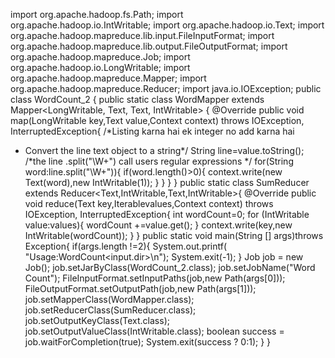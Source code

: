 import org.apache.hadoop.fs.Path; 
import org.apache.hadoop.io.IntWritable; 
import org.apache.hadoop.io.Text; 
import org.apache.hadoop.mapreduce.lib.input.FileInputFormat; import org.apache.hadoop.mapreduce.lib.output.FileOutputFormat; import org.apache.hadoop.mapreduce.Job; 
import org.apache.hadoop.io.LongWritable; 
import org.apache.hadoop.mapreduce.Mapper; 
import org.apache.hadoop.mapreduce.Reducer; 
import java.io.IOException; 
public class WordCount_2 { 
public static class WordMapper extends Mapper<LongWritable, Text, Text, IntWritable> 
{ 
@Override 
public void map(LongWritable key,Text value,Context context) throws IOException, 
InterruptedException{ 
/*Listing karna hai ek integer no add karna hai 
* Convert the line text object to a string*/ 
String line=value.toString(); 
/*the line .split("\\W+") call users regular expressions */ 
for(String word:line.split("\\W+")){ 
if(word.length()>0){ 
context.write(new Text(word),new IntWritable(1)); 
} 
} 
}
} 
public static class SumReducer extends 
Reducer<Text,IntWritable,Text,IntWritable>{ 
@Override 
public void reduce(Text key,Iterable<IntWritable>values,Context context) throws IOException, 
InterruptedException{ 
int wordCount=0; 
for (IntWritable value:values){ 
wordCount +=value.get(); 
} 
context.write(key,new IntWritable(wordCount)); 
} 
} 
public static void main(String [] args)throws Exception{ 
if(args.length !=2){ 
System.out.printf( 
"Usage:WordCount<input.dir><output dir>\n"); 
System.exit(-1); 
} 
Job job = new Job(); 
job.setJarByClass(WordCount_2.class); 
job.setJobName("Word Count"); 
FileInputFormat.setInputPaths(job,new Path(args[0])); 
FileOutputFormat.setOutputPath(job,new Path(args[1])); 
job.setMapperClass(WordMapper.class); 
job.setReducerClass(SumReducer.class); 
job.setOutputKeyClass(Text.class); 
job.setOutputValueClass(IntWritable.class);
boolean success = job.waitForCompletion(true); 
System.exit(success ? 0:1); 
} 
}

